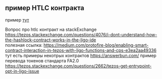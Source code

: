 ## пример HTLC контракта 
пример [тут](/HTLC/Hashlock_contract.pascaligo)  

Вопрос про htlc контракт на stackExchange https://tezos.stackexchange.com/questions/4076/i-dont-understand-how-the-hashlock-contract-works-in-the-ligo-ide   
полезная ссылка: https://medium.com/protofire-blog/enabling-smart-contract-interaction-in-tezos-with-ligo-functions-and-cps-e3ea2aa49336 тут есть примеры некотрых контрактов 
https://answerbun.com/ пример перевода токенов стандарта FA2.0
https://tezos.stackexchange.com/questions/2662/tezos-get-entrypoint-opt-in-ligo-issue 
